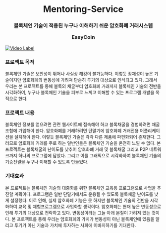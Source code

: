 <div align="center">
<h1>Mentoring-Service</h1>
<h3> 블록체인 기술이 적용된 누구나 이해하기 쉬운 암호화폐 거래시스템 

EasyCoin</h3>
</div>

[![Video Label](https://github.com/mgKang3646/EasyCoin/assets/80077569/50855db2-8b76-4589-88ab-8edccd93766c)](https://www.youtube.com/watch?v=X2WXb94fUTI)


### 프로젝트 목적 
블록체인 기술은 보안성이 뛰어나 사실상 해킹이 불가능하다. 이렇듯 잠재성이 높은 기술이지만 암호화폐의 변동성에 가려져 단순히 투기의 대상으로 인식되고 있다. 그래서 우리는 본 프로젝트를 통해 블록의 채굴부터 암호화폐 거래까지 블록체인 기술의 전반을 시각화하여, 누구나 블록체인 기술을 피부로 느끼고 이해할 수 있는 프로그램 개발을 목적으로 한다.
    

### 프로젝트 내용   
블록체인 정보를 얻으려면 관련 웹사이트에 접속해야 하고 블록채굴을 경험하려면 채굴조합에 가입해야 한다. 암호화폐를 거래하려면 단말기에 암호화폐 거래전용 어플리케이션을 설치해야 한다. 이렇듯 블록체인 기술은 각각 다른 제품에 파편화되어 존재한다. 그러므로 암호화폐 거래를 주로 하는 일반인들은 블록체인 기술을 온전히 느낄 수 없다. 본 프로젝트는 블록채굴의 난이도를 낮추어 암호화폐 거래 및 블록채굴 그리고 P2P 네트워크까지 하나의 프로그램에 담았다. 그리고 이를 그래픽으로 시각화하여 블록체인 기술의 기승전결을 누구나 이해할 수 있도록 만들었다.
    
### 기대효과
본 프로젝트는 블록체인 기술의 대중화를 위한 블록체인 교육용 프로그램으로 사업을 추진할 계획이다. 프로그램은 일반 단말기에서도 운용될 수 있도록 블록채굴 난이도를 낮게 설정했다. 이로 인해, 실제 암호화폐 기능은 못 하지만 블록체인 기술의 전반을 시각화하여 교육 및 체험프로그램으로 사업화할 생각이다. 암호화폐는 현재 높은 변동성으로 인해 투기의 대상으로 전락하고 있다. 변동성이라는 그늘 아래 본질이 가려져 있는 것이다. 본 프로젝트를 통해 우리는 암호화폐의 가치가 변동성이 아닌 블록체인에 있음을 알리고 투기가 아닌 기술과 가치에 투자하는 사회에 이바지하기를 기대한다.

